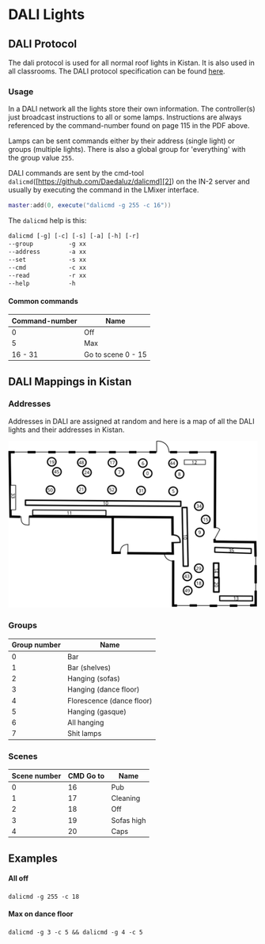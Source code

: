 # DALI Lights

## DALI Protocol

The dali protocol is used for all normal roof lights in Kistan. It is also used
in all classrooms. The DALI protocol specification can be found [here][1].

### Usage

In a DALI network all the lights store their own information. The controller(s)
just broadcast instructions to all or some lamps. Instructions are always
referenced by the command-number found on page 115 in the PDF above.

Lamps can be sent commands either by their address (single light) or groups
(multiple lights). There is also a global group for 'everything' with the group
value `255`.

DALI commands are sent by the
cmd-tool `dalicmd`([https://github.com/Daedaluz/dalicmd][2]) on the IN-2 server
and usually by executing the command in the LMixer interface.

```lua
master:add(0, execute("dalicmd -g 255 -c 16"))
```

The `dalicmd` help is this:

```
dalicmd [-g] [-c] [-s] [-a] [-h] [-r]
--group          -g xx
--address        -a xx
--set            -s xx
--cmd            -c xx
--read           -r xx
--help           -h

```

#### Common commands

| Command-number | Name               |
|----------------|--------------------|
| 0              | Off                |
| 5              | Max                |
| 16 - 31        | Go to scene 0 - 15 |

## DALI Mappings in Kistan

### Addresses

Addresses in DALI are assigned at random and here is a map of all the DALI
lights and their addresses in Kistan.

![dali_map]

### Groups

| Group number | Name                      |
|--------------|---------------------------|
| 0            | Bar                       |
| 1            | Bar (shelves)             |
| 2            | Hanging (sofas)           |
| 3            | Hanging (dance floor)     |
| 4            | Florescence (dance floor) |
| 5            | Hanging (gasque)          |
| 6            | All hanging               |
| 7            | Shit lamps                |

### Scenes

| Scene number | CMD Go to | Name       |
|--------------|-----------|------------|
| 0            | 16        | Pub        |
| 1            | 17        | Cleaning   |
| 2            | 18        | Off        |
| 3            | 19        | Sofas high |
| 4            | 20        | Caps       |

## Examples

#### All off

`dalicmd -g 255 -c 18`

#### Max on dance floor

`dalicmd -g 3 -c 5 && dalicmd -g 4 -c 5`

[1]: /assets/DALI_IEC-60929.pdf

[2]: https://github.com/Daedaluz/dalicmd

[dali_map]: ./images/dali_lamps.svg